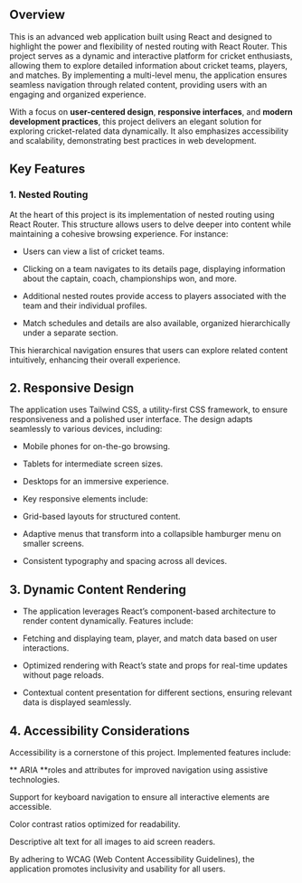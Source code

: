 ## Overview

This is an advanced web application built using React and designed to highlight the power and flexibility of nested routing with React Router. This project serves as a dynamic and interactive platform for cricket enthusiasts, allowing them to explore detailed information about cricket teams, players, and matches. By implementing a multi-level menu, the application ensures seamless navigation through related content, providing users with an engaging and organized experience.

With a focus on **user-centered design**, **responsive interfaces**, and **modern development practices**, this project delivers an elegant solution for exploring cricket-related data dynamically. It also emphasizes accessibility and scalability, demonstrating best practices in web development.

## Key Features

### 1. Nested Routing

At the heart of this project is its implementation of nested routing using React Router. This structure allows users to delve deeper into content while maintaining a cohesive browsing experience. For instance:

- Users can view a list of cricket teams.

- Clicking on a team navigates to its details page, displaying information about the captain, coach, championships won, and more. 

- Additional nested routes provide access to players associated with the team and their individual profiles. 

- Match schedules and details are also available, organized hierarchically under a separate section.

This hierarchical navigation ensures that users can explore related content intuitively, enhancing their overall experience.

## 2. Responsive Design

The application uses Tailwind CSS, a utility-first CSS framework, to ensure responsiveness and a polished user interface. The design adapts seamlessly to various devices, including:

- Mobile phones for on-the-go browsing.

- Tablets for intermediate screen sizes.

- Desktops for an immersive experience.

- Key responsive elements include:

- Grid-based layouts for structured content.

- Adaptive menus that transform into a collapsible hamburger menu on smaller screens.

- Consistent typography and spacing across all devices.

## 3. Dynamic Content Rendering

- The application leverages React’s component-based architecture to render content dynamically. Features include:

- Fetching and displaying team, player, and match data based on user interactions.

- Optimized rendering with React’s state and props for real-time updates without page reloads.

-  Contextual content presentation for different sections, ensuring relevant data is displayed seamlessly.

## 4. Accessibility Considerations

Accessibility is a cornerstone of this project. Implemented features include:

** ARIA **roles and attributes for improved navigation using assistive technologies.

Support for keyboard navigation to ensure all interactive elements are accessible.

Color contrast ratios optimized for readability.

Descriptive alt text for all images to aid screen readers.

By adhering to WCAG (Web Content Accessibility Guidelines), the application promotes inclusivity and usability for all users.







